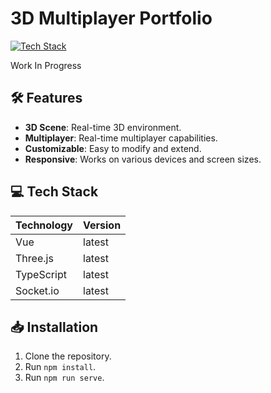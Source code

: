 # 3D Multiplayer Portfolio

[![Tech Stack](https://img.shields.io/badge/Tech%20Stack-Vue%20|%20Three.js%20|%20TypeScript%20|%20Socket.io-green?style=flat-square)](link-to-tech-stack)

Work In Progress

## 🛠️ Features

- **3D Scene**: Real-time 3D environment.
- **Multiplayer**: Real-time multiplayer capabilities.
- **Customizable**: Easy to modify and extend.
- **Responsive**: Works on various devices and screen sizes.

## 💻 Tech Stack

| Technology | Version  |
|------------|----------|
| Vue        | latest   |
| Three.js   | latest   |
| TypeScript | latest   |
| Socket.io  | latest   |

## 📥 Installation

1. Clone the repository.
2. Run `npm install`.
3. Run `npm run serve`.
